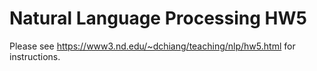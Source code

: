 # Natural Language Processing HW5

Please see https://www3.nd.edu/~dchiang/teaching/nlp/hw5.html for instructions.
